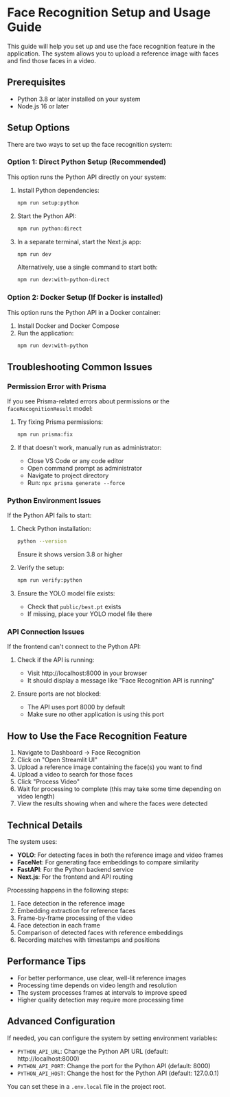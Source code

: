 # Face Recognition Setup and Usage Guide

This guide will help you set up and use the face recognition feature in the application. The system allows you to upload a reference image with faces and find those faces in a video.

## Prerequisites

- Python 3.8 or later installed on your system
- Node.js 16 or later

## Setup Options

There are two ways to set up the face recognition system:

### Option 1: Direct Python Setup (Recommended)

This option runs the Python API directly on your system:

1. Install Python dependencies:
   ```bash
   npm run setup:python
   ```

2. Start the Python API:
   ```bash
   npm run python:direct
   ```

3. In a separate terminal, start the Next.js app:
   ```bash
   npm run dev
   ```

   Alternatively, use a single command to start both:
   ```bash
   npm run dev:with-python-direct
   ```

### Option 2: Docker Setup (If Docker is installed)

This option runs the Python API in a Docker container:

1. Install Docker and Docker Compose
2. Run the application:
   ```bash
   npm run dev:with-python
   ```

## Troubleshooting Common Issues

### Permission Error with Prisma

If you see Prisma-related errors about permissions or the `faceRecognitionResult` model:

1. Try fixing Prisma permissions:
   ```bash
   npm run prisma:fix
   ```

2. If that doesn't work, manually run as administrator:
   - Close VS Code or any code editor
   - Open command prompt as administrator
   - Navigate to project directory
   - Run: `npx prisma generate --force`

### Python Environment Issues

If the Python API fails to start:

1. Check Python installation:
   ```bash
   python --version
   ```
   Ensure it shows version 3.8 or higher

2. Verify the setup:
   ```bash
   npm run verify:python
   ```

3. Ensure the YOLO model file exists:
   - Check that `public/best.pt` exists
   - If missing, place your YOLO model file there

### API Connection Issues

If the frontend can't connect to the Python API:

1. Check if the API is running:
   - Visit http://localhost:8000 in your browser
   - It should display a message like "Face Recognition API is running"

2. Ensure ports are not blocked:
   - The API uses port 8000 by default
   - Make sure no other application is using this port

## How to Use the Face Recognition Feature

1. Navigate to Dashboard → Face Recognition
2. Click on "Open Streamlit UI"
3. Upload a reference image containing the face(s) you want to find
4. Upload a video to search for those faces
5. Click "Process Video"
6. Wait for processing to complete (this may take some time depending on video length)
7. View the results showing when and where the faces were detected

## Technical Details

The system uses:
- **YOLO**: For detecting faces in both the reference image and video frames
- **FaceNet**: For generating face embeddings to compare similarity
- **FastAPI**: For the Python backend service
- **Next.js**: For the frontend and API routing

Processing happens in the following steps:
1. Face detection in the reference image
2. Embedding extraction for reference faces
3. Frame-by-frame processing of the video
4. Face detection in each frame
5. Comparison of detected faces with reference embeddings
6. Recording matches with timestamps and positions

## Performance Tips

- For better performance, use clear, well-lit reference images
- Processing time depends on video length and resolution
- The system processes frames at intervals to improve speed
- Higher quality detection may require more processing time

## Advanced Configuration

If needed, you can configure the system by setting environment variables:

- `PYTHON_API_URL`: Change the Python API URL (default: http://localhost:8000)
- `PYTHON_API_PORT`: Change the port for the Python API (default: 8000)
- `PYTHON_API_HOST`: Change the host for the Python API (default: 127.0.0.1)

You can set these in a `.env.local` file in the project root. 